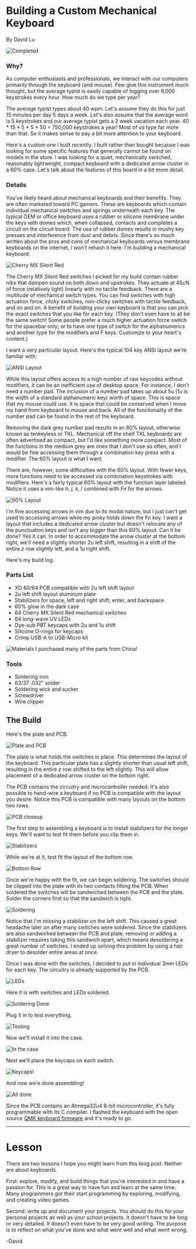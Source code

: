 Building a Custom Mechanical Keyboard
=======
By David Lu

![Completed](DustCover.jpg)

### Why?
As computer enthusiasts and professionals, we interact with our computers primarily through the  keyboard (and mouse). Few give this instrument much thought, but the average typist is easily capable of logging over 8,000 keystrokes every hour. How much do we type per year?

The average typist types about 40 wpm. Let's assume they do this for just 15 minutes per day 5 days a week. Let's also assume that the average word is 5 keystrokes and our average typist gets a 2 week vacation each year. 40 * 15 * 5 * 5 * 50 = 750,000 keystrokes a year! Most of us type far more than that. So it makes sense to pay a bit more attention to your keyboard.

Here's a custom one I built recently. I built rather than bought because I was looking for some specific features that generally cannot be found on models in the store. I was looking for a quiet, mechanically switched, reasonably lightweight, compact keyboard with a dedicated arrow cluster in a 60% case. Let's talk about the features of this board in a bit more detail.


### Details
You've likely heard about mechanical keyboards and their benefits. They are often marketed toward PC gamers. These are keyboards which contain individual mechanical switches and springs underneath each key. The typical OEM or office keyboard uses a rubber or silicone membrane under the keys with domes which, when collapsed, contacts and completes a circuit on the circuit board. The use of rubber domes results in mushy key presses and interference from dust and debris. Since there's so much written about the pros and cons of mechanical keyboards versus membrane keyboards on the internet, I won't rehash it here. I'm building a mechanical keyboard.

![Cherry MX Silent Red](SilentRed.gif)

The Cherry MX Silent Red switches I picked for my build contain rubber nibs that dampen sound on both down and upstrokes. They actuate at 45cN of force (relatively light) linearly with no tactile feedback. There are a multitude of mechanical switch types. You can find switches with high actuation force, *clicky* switches, non-clicky switches with tactile feedback, and on and on. A benefit of building your own keyboard is that you can pick the exact switches that you like for each key. (They don't even have to all be the same switch! Some people prefer a much higher actuation force switch for the spacebar only; or to have one type of switch for the alphanumerics and another type for the modifiers and F keys. Customize to your heart's content.)

I want a very particular layout. Here's the typical 104 key ANSI layout we're familiar with:

 ![ANSI Layout](SizeCompare.png)

While this layout offers access to a high number of raw keycodes without modifiers, it can be an inefficient use of desktop space. For instance, I don't need a number pad. The inclusion of a number pad takes up about 5u (1u is the width of a standard alphanumeric key) worth of space. This is space that my mouse could use. It is space that could be conserved when I move my hand from keyboard to mouse and back. All of the functionality of the number pad can be found in the rest of the keyboard.

Removing the dark grey number pad results in an 80% layout, otherwise known as tenkeyless or TKL. Mechanical off the shelf TKL keyboards are often advertised as compact, but I'd like something more compact. Most of the functions in the medium grey are ones that I don't use so often, and I would be fine accessing them through a combination key press with a modifier. The 60% layout is what I want.

There are, however, some difficulties with the 60% layout. With fewer keys, more functions need to be accessed via combination keystrokes with modifiers. Here's a fairly typical 60% layout with the function layer labeled. Notice it uses a vim-like *h, j, k, l* combined with *Fn* for the arrows.

![60% Layout](Pok3rLayout.png)

I'm fine accessing arrows in vim due to its modal nature, but I just can't get used to accessing arrows while my pinky holds down the Fn key. I want a layout that includes a dedicated arrow cluster but doesn't relocate any of the punctuation keys and isn't any bigger than this 60% layout. Can it be done? Yes it can. In order to accommodate the arrow cluster at the bottom right, we'll need a slightly shorter 2u left shift, resulting in a shift of the entire *z* row slightly left, and a 1u right shift.

Here's my build log.
<br>

### Parts List
* XD 60/64 PCB compatible with 2u left shift layout
* 2u left shift layout aluminum plate
* Stabilizers for space, left and right shift, enter, and backspace
* 60% glow in the dark case
* 64 Cherry MX Silent Red mechanical switches
* 64 long-wave UV LEDs
* Dye-sub PBT keycaps with 2u and 1u shift
* Silicone O-rings for keycaps
* Crimp USB-A to USB-Micro kit

![Materials](Materials.jpg)
I purchased many of the parts from China!

### Tools
* Soldering iron
* 63/37 .032" solder
* Soldering wick and sucker
* Screwdriver
* Wire clipper

The Build
------
Here's the plate and PCB.

![Plate and PCB](PlatePCB.jpg)

The plate is what holds the switches in place. This determines the layout of the keyboard. This particular plate has a slightly shorter than usual left shift, resulting in the entire *z* row shifted to the left slightly. This will allow placement of a dedicated arrow cluster on the bottom right.

The PCB contains the circuitry and microcontroller needed. It's also possible to hand-wire a keyboard if no PCB is compatible with the layout you desire. Notice this PCB is compatible with many layouts on the bottom two rows.

![PCB closeup](PCBclose.jpg)

The first step to assembling a keyboard is to install stabilizers for the longer keys. We'll want to test fit them before you clip them in.

![Stabilizers](Stabs.jpg)

While we're at it, test fit the layout of the bottom row.

![Bottom Row](BottomRow.jpg)

Once we're happy with the fit, we can begin soldering. The switches should be clipped into the plate with its two contacts fitting the PCB. When soldered the switches will be sandwiched between the PCB and the plate. Solder the corners first so that the sandwich is tight.

![Soldering](Soldering.jpg)

Notice that I'm missing a stabilizer on the left shift. This caused a great headache later on after many switches were soldered. Since the stabilizers are also sandwiched between the PCB and plate, removing or adding a stabilizer requires taking this sandwich apart, which means desoldering a great number of switches. I ended up solving this problem by using a hair dryer to desolder entire areas at once.

Once I was done with the switches, I decided to put in individual 3mm LEDs for each key. The circuitry is already supported by the PCB.

![LEDs](LEDleads.jpg)

Here it is with switches and LEDs soldered.

![Soldering Done](Switches.jpg)

Plug it in to test everything.

![Testing](Lights.jpg)

Now we'll install it into the case.

![In the case](InCase.jpg)

Next we'll place the keycaps on each switch.

![Keycaps!](Keycaps.jpg)

And now we'e done assembling!

![All done](AllDone.jpg)

Since the PCB contains an Atmega32u4 8-bit microcontroller, it's fully programmable with its C compiler. I flashed the keyboard with the open source [QMK keyboard firmware](https://github.com/qmk/qmk_firmware) and it's ready to go. 

-------

Lesson
=======

There are two lessons I hope you might learn from this blog post. Neither are about keyboards.

First: explore, modify, and build things that you're interested in and have a passion for. This is a great way to have fun and learn at the same time. Many programmers got their start programming by exploring, modifying, and creating video games.

Second: write up and document your projects. You should do this for your personal projects as well as your school projects. It doesn't have to be long or very detailed. It doesn't even have to be very good writing. The purpose is to reflect on what you've done and what went well and what went wrong.

-David
